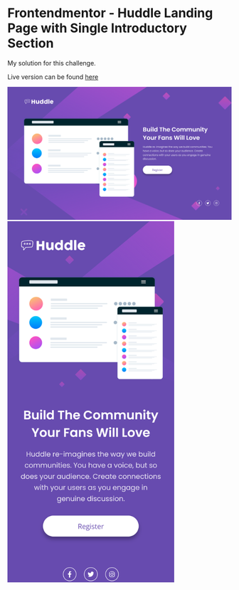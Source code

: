 # Frontendmentor - Huddle Landing Page with Single Introductory Section

My solution for this challenge.

Live version can be found [here](https://henripc.github.io/frontendmentor-challenges/huddle-landing-page/index.html)

<img src="./img/desktop-preview.png" width="1440">
<img src="./img/mobile-preview.png" width="375">